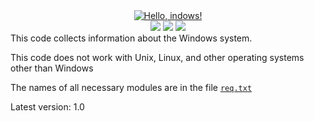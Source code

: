 <div align="center"><a href="https://git.io/typing-svg"><img src="https://readme-typing-svg.demolab.com?font=Fira+Code&size=40&duration=2500&pause=1000&color=000000&center=true&vCenter=true&width=435&lines=Hello%2C+system!;Hello%2C+Windows!;Hello%2C+network!;Hello%2C+registry!" alt="Hello, indows!" /></a></div>
<div align="center">
  <img src="https://img.shields.io/github/repo-size/FeliBog/Windows-View?style=plastic"/>
  <img src="https://img.shields.io/github/license/FeliBog/Windows-View?style=plastic"/>
  <img src="https://tokei.rs/b1/github/FeliBog/Windows-View"/>
</div>
This code collects information about the Windows system. 

This code does not work with Unix, Linux, and other operating systems other than Windows

The names of all necessary modules are in the file [`req.txt`](https://github.com/FeliBog/Windows-View/blob/main/req.txt)

Latest version: 1.0

